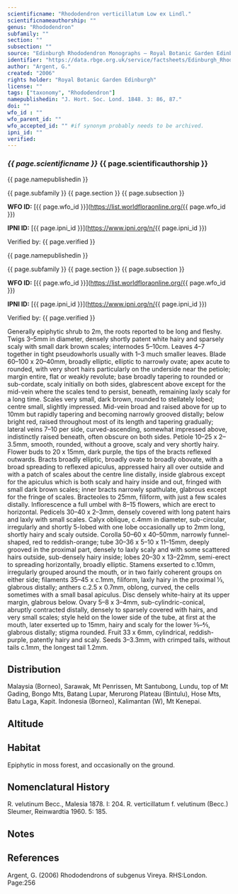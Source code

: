 ```yaml
---
scientificname: "Rhododendron verticillatum Low ex Lindl."
scientificnameauthorship: ""
genus: "Rhododendron"
subfamily: ""
section: ""
subsection: ""
source: "Edinburgh Rhododendron Monographs – Royal Botanic Garden Edinburgh"
identifier: "https://data.rbge.org.uk/service/factsheets/Edinburgh_Rhododendron_Monographs.xhtml"
author: "Argent, G."
created: "2006"
rights holder: "Royal Botanic Garden Edinburgh"
license: ""
tags: ["taxonomy", "Rhododendron"]
namepublishedin: "J. Hort. Soc. Lond. 1848. 3: 86, 87."
doi: ""
wfo_id : ""
wfo_parent_id: ""
wfo_accepted_id: "" #if synonym probably needs to be archived.                      
ipni_id: ""
verified:
---
```

### _{{ page.scientificname }}_ {{ page.scientificauthorship }}
 {{ page.namepublishedin }}

{{ page.subfamily }} {{ page.section }} {{ page.subsection }}

**WFO ID:** [{{ page.wfo_id }}](https://list.worldfloraonline.org/{{ page.wfo_id }})

**IPNI ID:** [{{ page.ipni_id }}](https://www.ipni.org/n/{{ page.ipni_id }})

Verified by: {{ page.verified }}

 {{ page.namepublishedin }}

{{ page.subfamily }} {{ page.section }} {{ page.subsection }}

**WFO ID:** [{{ page.wfo_id }}](https://list.worldfloraonline.org/{{ page.wfo_id }})

**IPNI ID:** [{{ page.ipni_id }}](https://www.ipni.org/n/{{ page.ipni_id }})

Verified by: {{ page.verified }}



Generally epiphytic shrub to 2m, the roots reported to be long and fleshy. Twigs 3–5mm in diameter, densely shortly patent white hairy and sparsely scaly with small dark brown scales; internodes 5–10cm. Leaves 4–7 together in tight pseudowhorls usually with 1–3 much smaller leaves. Blade 60–100 x 20–40mm, broadly elliptic, elliptic to narrowly ovate; apex acute to rounded, with very short hairs particularly on the underside near the petiole; margin entire, flat or weakly revolute; base broadly tapering to rounded or sub-cordate, scaly initially on both sides, glabrescent above except for the mid-vein where the scales tend to persist, beneath, remaining laxly scaly for a long time. Scales very small, dark brown, rounded to stellately lobed; centre small, slightly impressed. Mid-vein broad and raised above for up to 10mm but rapidly tapering and becoming narrowly grooved distally; below bright red, raised throughout most of its length and tapering gradually; lateral veins 7–10 per side, curved-ascending, somewhat impressed above, indistinctly raised beneath, often obscure on both sides. Petiole 10–25 x 2–3.5mm, smooth, rounded, without a groove, scaly and very shortly hairy. Flower buds to 20 x 15mm, dark purple, the tips of the bracts reflexed outwards. Bracts broadly elliptic, broadly ovate to broadly obovate, with a broad spreading to reflexed apiculus, appressed hairy all over outside and with a patch of scales about the centre line distally, inside glabrous except for the apiculus which is both scaly and hairy inside and out, fringed with small dark brown scales; inner bracts narrowly spathulate, glabrous except for the fringe of scales. Bracteoles to 25mm, filiform, with just a few scales distally. Inflorescence a full umbel with 8–15 flowers, which are erect to horizontal. Pedicels 30–40 x 2–3mm, densely covered with long patent hairs and laxly with small scales. Calyx oblique, c.4mm in diameter, sub-circular, irregularly and shortly 5-lobed with one lobe occasionally up to 2mm long, shortly hairy and scaly outside. Corolla 50–60 x 40–50mm, narrowly funnel-shaped, red to reddish-orange; tube 30–36 x 5–10 x 11–15mm, deeply grooved in the proximal part, densely to laxly scaly and with some scattered hairs outside, sub-densely hairy inside; lobes 20–30 x 13–22mm, semi-erect to spreading horizontally, broadly elliptic. Stamens exserted to c.10mm, irregularly grouped around the mouth, or in two fairly coherent groups on either side; filaments 35–45 x c.1mm, filiform, laxly hairy in the proximal 1⁄3, glabrous distally; anthers c.2.5 x 0.7mm, oblong, curved, the cells sometimes with a small basal apiculus. Disc densely white-hairy at its upper margin, glabrous below. Ovary 5–8 x 3–4mm, sub-cylindric-conical, abruptly contracted distally, densely to sparsely covered with hairs, and very small scales; style held on the lower side of the tube, at first at the mouth, later exserted up to 15mm, hairy and scaly for the lower 3⁄5–4⁄5, glabrous distally; stigma rounded. Fruit 33 x 6mm, cylindrical, reddish-purple, patently hairy and scaly. Seeds 3–3.3mm, with crimped tails, without tails c.1mm, the longest tail 1.2mm.

## Distribution
Malaysia (Borneo), Sarawak, Mt Penrissen, Mt Santubong, Lundu, top of Mt Gading, Bongo Mts, Batang Lupar, Merurong Plateau (Bintulu), Hose Mts, Batu Laga, Kapit. Indonesia (Borneo), Kalimantan (W), Mt Kenepai.

## Altitude


## Habitat
Epiphytic in moss forest, and occasionally on the ground.

## Nomenclatural History
R. velutinum Becc., Malesia 1878. I: 204. R. verticillatum f. velutinum (Becc.) Sleumer, Reinwardtia 1960. 5: 185.
                       
## Notes


## References

Argent, G. (2006) Rhododendrons of subgenus Vireya. RHS:London. Page:256
